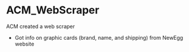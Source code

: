 # ACM_WebScraper

ACM created a web scraper
- Got info on graphic cards (brand, name, and shipping) from NewEgg website
